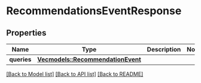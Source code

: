 # RecommendationsEventResponse

## Properties

Name | Type | Description | Notes
------------ | ------------- | ------------- | -------------
**queries** | [**Vec<models::RecommendationEvent>**](RecommendationEvent.md) |  | 

[[Back to Model list]](../README.md#documentation-for-models) [[Back to API list]](../README.md#documentation-for-api-endpoints) [[Back to README]](../README.md)


